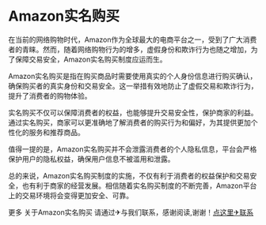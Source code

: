 # Amazon实名购买

在当前的网络购物时代，Amazon作为全球最大的电商平台之一，受到了广大消费者的青睐。然而，随着网络购物行为的增多，虚假身份和欺诈行为也随之增加，为了保障交易安全，Amazon实名购买制度应运而生。

Amazon实名购买是指在购买商品时需要使用真实的个人身份信息进行购买确认，确保购买者的真实身份和交易安全。这一举措有效地防止了虚假交易和欺诈行为，提升了消费者的购物体验。

实名购买不仅可以保障消费者的权益，也能够提升交易安全性，保护商家的利益。通过实名购买，商家可以更准确地了解消费者的购买行为和偏好，为其提供更加个性化的服务和推荐商品。

值得一提的是，Amazon实名购买并不会泄露消费者的个人隐私信息，平台会严格保护用户的隐私权益，确保用户信息不被滥用和泄露。

总的来说，Amazon实名购买制度的实施，不仅有利于消费者的权益保护和交易安全，也有利于商家的经营发展。相信随着实名购买制度的不断完善，Amazon平台上的交易环境将会变得更加安全、可靠。

更多 关于Amazon实名购买 请通过✈与我们联系，感谢阅读,谢谢！[点这里✈联系](https://abc.k02.cc)